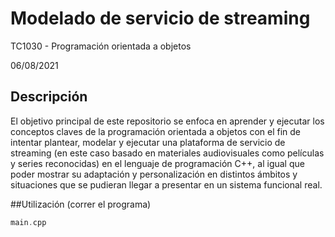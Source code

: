 # Modelado de servicio de streaming
TC1030 - Programación orientada a objetos 

06/08/2021

## Descripción
El objetivo principal de este repositorio se enfoca en aprender y ejecutar los conceptos claves de la programación orientada a objetos con el fin de intentar plantear, modelar y ejecutar una plataforma de servicio de streaming (en este caso basado en materiales audiovisuales como películas y series reconocidas) en el lenguaje de programación C++, al igual que poder mostrar su adaptación y personalización en distintos ámbitos y situaciones que se pudieran llegar a presentar en un sistema funcional real.

##Utilización (correr el programa)
```c++
main.cpp
```

